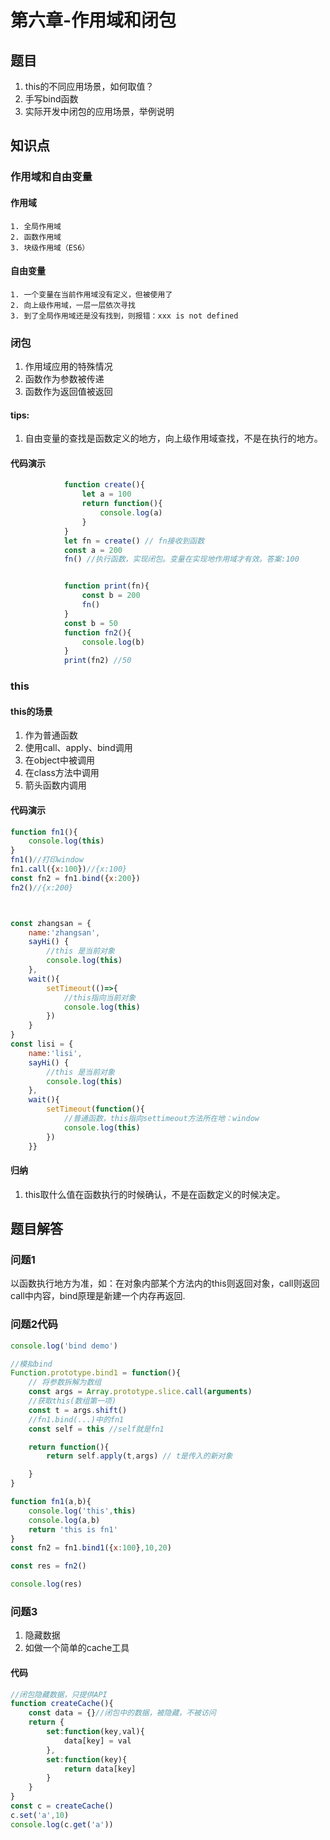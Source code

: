 # 第六章-作用域和闭包
## 题目
1. this的不同应用场景，如何取值？  
2. 手写bind函数  
3. 实际开发中闭包的应用场景，举例说明

## 知识点
### 作用域和自由变量
#### 作用域  
    1. 全局作用域  
    2. 函数作用域  
    3. 块级作用域（ES6）  

#### 自由变量
    1. 一个变量在当前作用域没有定义，但被使用了  
    2. 向上级作用域，一层一层依次寻找  
    3. 到了全局作用域还是没有找到，则报错：xxx is not defined

### 闭包 
1. 作用域应用的特殊情况
2. 函数作为参数被传递
3. 函数作为返回值被返回

#### tips:
1. 自由变量的查找是函数定义的地方，向上级作用域查找，不是在执行的地方。

#### 代码演示
```js
            function create(){
                let a = 100
                return function(){
                    console.log(a)
                }
            }
            let fn = create() // fn接收到函数
            const a = 200
            fn() //执行函数，实现闭包。变量在实现地作用域才有效。答案:100


            function print(fn){
                const b = 200
                fn()
            }
            const b = 50
            function fn2(){
                console.log(b)
            }
            print(fn2) //50
```


### this
#### this的场景
1. 作为普通函数
2. 使用call、apply、bind调用
3. 在object中被调用
4. 在class方法中调用
5. 箭头函数内调用

#### 代码演示
```js
function fn1(){
    console.log(this)
}
fn1()//打印window
fn1.call({x:100})//{x:100}
const fn2 = fn1.bind({x:200})
fn2()//{x:200}



const zhangsan = {
    name:'zhangsan',
    sayHi() {
        //this 是当前对象
        console.log(this)
    },
    wait(){
        setTimeout(()=>{
            //this指向当前对象
            console.log(this)
        })
    }
}
const lisi = {
    name:'lisi',
    sayHi() {
        //this 是当前对象
        console.log(this)
    },
    wait(){
        setTimeout(function(){
            //普通函数，this指向settimeout方法所在地：window
            console.log(this)
        })
    }}
```

#### 归纳
1. this取什么值在函数执行的时候确认，不是在函数定义的时候决定。

## 题目解答
### 问题1
以函数执行地方为准，如：在对象内部某个方法内的this则返回对象，call则返回call中内容，bind原理是新建一个内存再返回.
### 问题2代码
```js
console.log('bind demo')

//模拟bind
Function.prototype.bind1 = function(){
    // 将参数拆解为数组
    const args = Array.prototype.slice.call(arguments)
    //获取this(数组第一项)
    const t = args.shift()
    //fn1.bind(...)中的fn1
    const self = this //self就是fn1

    return function(){
        return self.apply(t,args) // t是传入的新对象

    }
}

function fn1(a,b){
    console.log('this',this)
    console.log(a,b)
    return 'this is fn1'
}
const fn2 = fn1.bind1({x:100},10,20)

const res = fn2()

console.log(res)
```

### 问题3
1. 隐藏数据
2. 如做一个简单的cache工具

#### 代码
```js
//闭包隐藏数据，只提供API
function createCache(){
    const data = {}//闭包中的数据，被隐藏，不被访问
    return {
        set:function(key,val){
            data[key] = val
        },
        set:function(key){
            return data[key]
        }
    }
}
const c = createCache()
c.set('a',10)
console.log(c.get('a'))
```

